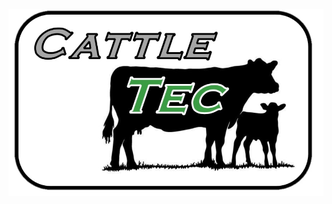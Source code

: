 
![alt text](https://github.com/ajirlbeck14/Project/blob/master/CattleTEC-PNG.png "Logo Title Text 1")
